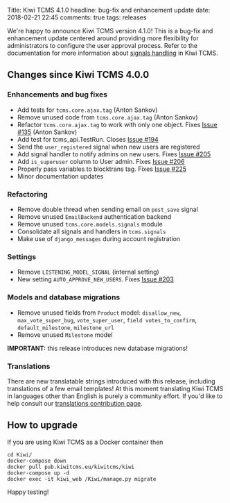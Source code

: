 Title: Kiwi TCMS 4.1.0
headline: bug-fix and enhancement update
date: 2018-02-21 22:45
comments: true
tags: releases

We're happy to announce Kiwi TCMS version 4.1.0!
This is a bug-fix and enhancement update centered around providing more
flexibility for administrators to configure the user approval process.
Refer to the documentation for more information about
[signals handling](http://kiwitcms.readthedocs.io/en/latest/modules/tcms.signals.html)
in Kiwi TCMS.


Changes since Kiwi TCMS 4.0.0
------------------------------

### Enhancements and bug fixes

- Add tests for `tcms.core.ajax.tag` (Anton Sankov)
- Remove unused code from `tcms.core.ajax.tag` (Anton Sankov)
- Refactor `tcms.core.ajax.tag` to work with only one object. Fixes
  [Issue #135](https://github.com/kiwitcms/Kiwi/issues/135) (Anton Sankov)
- Add test for tcms_api.TestRun. Closes
  [Issue #194](https://github.com/kiwitcms/Kiwi/issues/194)
- Send the `user_registered` signal when new users are registered
- Add signal handler to notify admins on new users. Fixes
  [Issue #205](https://github.com/kiwitcms/Kiwi/issues/205)
- Add `is_superuser` column to User admin. Fixes
  [Issue #206](https://github.com/kiwitcms/Kiwi/issues/206)
- Properly pass variables to blocktrans tag. Fixes
  [Issue #225](https://github.com/kiwitcms/Kiwi/issues/225)
- Minor documentation updates

### Refactoring

- Remove double thread when sending email on `post_save` signal
- Remove unused `EmailBackend` authentication backend
- Remove unused `tcms.core.models.signals` module
- Consolidate all signals and handlers in `tcms.signals`
- Make use of `django_messages` during account registration

### Settings

- Remove `LISTENING_MODEL_SIGNAL` (internal setting)
- New setting `AUTO_APPROVE_NEW_USERS`. Fixes
  [Issue #203](https://github.com/kiwitcms/Kiwi/issues/203)


### Models and database migrations

- Remove unused fields from `Product` model:
  `disallow_new`, `max_vote_super_bug`, `vote_super_user`,
  `field votes_to_confirm`, `default_milestone`, `milestone_url`
- Remove unused `Milestone` model


**IMPORTANT:** this release introduces new database migrations!

### Translations

There are new translatable strings introduced with this release,
including translations of a few email templates! At this moment
translating Kiwi TCMS in languages other than English is purely a
community effort. If you'd like to help consult our
[translations contribution page](http://kiwitcms.readthedocs.io/en/latest/contribution.html#translation).


How to upgrade
---------------

If you are using Kiwi TCMS as a Docker container then

    cd Kiwi/
    docker-compose down
    docker pull pub.kiwitcms.eu/kiwitcms/kiwi
    docker-compose up -d
    docker exec -it kiwi_web /Kiwi/manage.py migrate

Happy testing!
